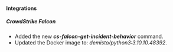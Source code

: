 #### Integrations
##### CrowdStrike Falcon
- Added the new ***cs-falcon-get-incident-behavior*** command.
- Updated the Docker image to: *demisto/python3:3.10.10.48392*.
